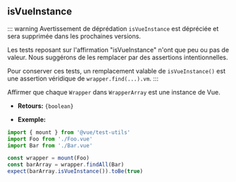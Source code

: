 ## isVueInstance

::: warning Avertissement de déprédation
`isVueInstance` est dépréciée et sera supprimée dans les prochaines versions.

Les tests reposant sur l'affirmation "isVueInstance" n'ont que peu ou pas de valeur. Nous suggérons de les remplacer par des assertions intentionnelles.

Pour conserver ces tests, un remplacement valable de `isVueInstance()` est une assertion véridique de `wrapper.find(...).vm`.
:::

Affirmer que chaque `Wrapper` dans `WrapperArray` est une instance de Vue.

- **Retours:** `{boolean}`

- **Exemple:**

```js
import { mount } from '@vue/test-utils'
import Foo from './Foo.vue'
import Bar from './Bar.vue'

const wrapper = mount(Foo)
const barArray = wrapper.findAll(Bar)
expect(barArray.isVueInstance()).toBe(true)
```
